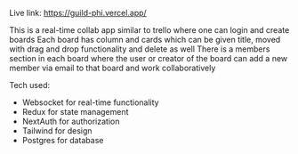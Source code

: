 Live link:
https://guild-phi.vercel.app/

This is a real-time collab app similar to trello where one can login and create boards
Each board has column and cards which can be given title, moved with drag and drop functionality and delete as well
There is a members section in each board where the user or creator of the board can add a new member via email to that board and work collaboratively 

Tech used:
- Websocket for real-time functionality
- Redux for state management
- NextAuth for authorization
- Tailwind for design
- Postgres for database
